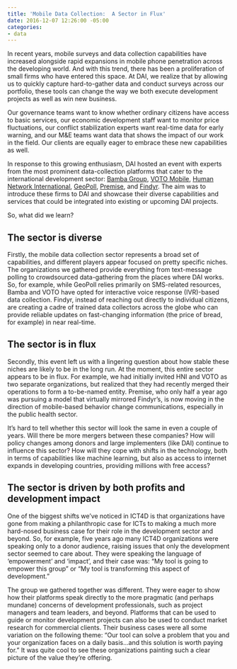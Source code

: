 ```yaml
---
title: 'Mobile Data Collection:  A Sector in Flux'
date: 2016-12-07 12:26:00 -05:00
categories:
- data
---
```


In recent years, mobile surveys and data collection capabilities have increased alongside rapid expansions in mobile phone penetration across the developing world. And with this trend, there has been a proliferation of small firms who have entered this space. At DAI, we realize that by allowing us to quickly capture hard-to-gather data and conduct surveys across our portfolio, these tools can change the way we both execute development projects as well as win new business.
 
Our governance teams want to know whether ordinary citizens have access to basic services, our economic development staff want to monitor price fluctuations, our conflict stabilization experts want real-time data for early warning, and our M&E teams want data that shows the impact of our work in the field. Our clients are equally eager to embrace these new capabilities as well. 

In response to this growing enthusiasm, DAI hosted an event with experts from the most prominent data-collection platforms that cater to the international development sector: [Bamba Group](http://bambagroup.com/homepageV2.php), [VOTO Mobile](https://votomobile.org/), [Human Network International](http://hni.org/), [GeoPoll](https://research.geopoll.com/), [Premise](https://www.premise.com/), and [Findyr](https://www.findyr.com/). The aim was to introduce these firms to DAI and showcase their diverse capabilities and services that could be integrated into existing or upcoming DAI projects. 

So, what did we learn?

## The sector is diverse

Firstly, the mobile data collection sector represents a broad set of capabilities, and different players appear focused on pretty specific niches. The organizations we gathered provide everything from text-message polling to crowdsourced data-gathering from the places where DAI works. So, for example, while GeoPoll relies primarily on SMS-related resources, Bamba and VOTO have opted for interactive voice response (IVR)-based data collection. Findyr, instead of reaching out directly to individual citizens, are creating a cadre of trained data collectors across the globe who can provide reliable updates on fast-changing information (the price of bread, for example) in near real-time. 

## The sector is in flux

Secondly, this event left us with a lingering question about how stable these niches are likely to be in the long run. At the moment, this entire sector appears to be in flux. For example, we had initially invited HNI and VOTO as two separate organizations, but realized that they had recently merged their operations to form a to-be-named entity. Premise, who only half a year ago was pursuing a model that virtually mirrored Findyr’s, is now moving in the direction of mobile-based behavior change communications, especially in the public health sector.
 
It’s hard to tell whether this sector will look the same in even a couple of years. Will there be more mergers between these companies? How will policy changes among donors and large implementers (like DAI) continue to influence this sector? How will they cope with shifts in the technology, both in terms of capabilities like machine learning, but also as access to internet expands in developing countries, providing millions with free access?

## The sector is driven by both profits and development impact

One of the biggest shifts we’ve noticed in ICT4D is that organizations have gone from making a philanthropic case for ICTs to making a much more hard-nosed business case for their role in the development sector and beyond. So, for example, five years ago many ICT4D organizations were speaking only to a donor audience, raising issues that only the development sector seemed to care about. They were speaking the language of ‘empowerment’ and ‘impact’, and their case was: “My tool is going to empower this group” or “My tool is transforming this aspect of development.” 

The group we gathered together was different. They were eager to show how their platforms speak directly to the more pragmatic (and perhaps mundane) concerns of development professionals, such as project managers and team leaders, and beyond. Platforms that can be used to guide or monitor development projects can also be used to conduct market research for commercial clients. Their business cases were all some variation on the following theme: “Our tool can solve a problem that you and your organization faces on a daily basis…and this solution is worth paying for.” It was quite cool to see these organizations painting such a clear picture of the value they’re offering.

